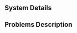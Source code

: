 ## System Details

<!--- What platform are you working with? eg. the output of config.guess -->
<!--- Provide any toolchain details here. eg. compiler version -->

## Problems Description

<!--- Provide a description of the problem here -->
<!--- If this is a configure-time problem, attach config.log -->
<!--- If this is a testsuite problem, attach the relevant log output -->
